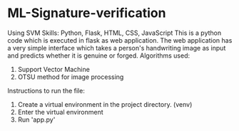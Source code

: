 # ML-Signature-verification
Using SVM
Skills: Python, Flask, HTML, CSS, JavaScript
This is a python code which is executed in flask as web application.
The web application has a very simple interface which takes a person's handwriting image as input and predicts whether it is genuine or forged.
Algorithms used:
1. Support Vector Machine
2. OTSU method for image processing

Instructions to run the file:
1. Create a virtual environment in the project directory. (venv)
2. Enter the virtual environment
3. Run 'app.py'
